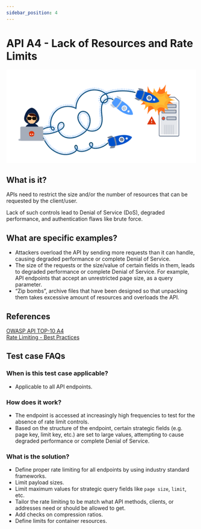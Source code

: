 ```yaml
---
sidebar_position: 4
---
```


# API A4 - Lack of Resources and Rate Limits
![RATE-LIMITS](../assets/API-Top-10/A4-Rate-Limits.svg)

## What is it?
APIs need to restrict the size and/or the number of resources that can be requested by the client/user.

Lack of such controls lead to Denial of Service (DoS), degraded performance, and authentication flaws like brute force.

## What are specific examples?
 - Attackers overload the API by sending more requests than it can handle, causing degraded performance or complete Denial of Service.
 - The size of the requests or the size/value of certain fields in them, leads to degraded performance or complete Denial of Service. For example, API endpoints that accept an unrestricted page size, as a query parameter.
 - “Zip bombs”, archive files that have been designed so that unpacking them takes excessive amount of resources and overloads the API.

## References
[OWASP API TOP-10 A4](https://owasp.org/www-project-api-security/)  
[Rate Limiting - Best Practices](https://cloud.google.com/architecture/rate-limiting-strategies-techniques)

## Test case FAQs

### When is this test case applicable?
* Applicable to all API endpoints.

### How does it work?
- The endpoint is accessed at increasingly high frequencies to test for the absence of rate limit controls.
- Based on the structure of the endpoint, certain strategic fields (e.g. page key, limit key, etc.) are set to large values, attempting to cause degraded performance or complete Denial of Service.


### What is the solution?
- Define proper rate limiting for all endpoints by using industry standard frameworks.
- Limit payload sizes.
- Limit maximum values for strategic query fields like `page size`, `limit`, etc.
- Tailor the rate limiting to be match what API methods, clients, or addresses need or should be allowed to get.
- Add checks on compression ratios.
- Define limits for container resources.



